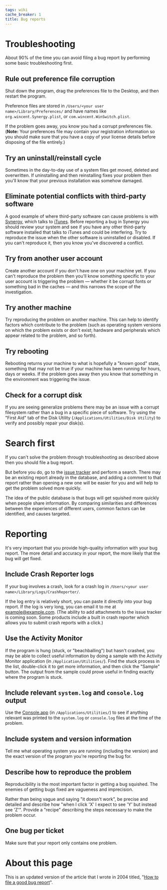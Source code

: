 ```yaml
---
tags: wiki
cache_breaker: 1
title: Bug reports
---
```


# Troubleshooting

About 90% of the time you can avoid filing a bug report by performing some basic troubleshooting first.

## Rule out preference file corruption

Shut down the program, drag the preferences file to the Desktop, and then restart the program.

Preference files are stored in `/Users/<your user name>/Library/Preferences/` and have names like `org.wincent.Synergy.plist`, or `com.wincent.WinSwitch.plist`.

If the problem goes away, you know you had a corrupt preferences file. (**Note:** Your preferences file may contain your registration information so you should make sure that you have a copy of your license details before disposing of the file entirely.)

## Try an uninstall/reinstall cycle

Sometimes in the day-to-day use of a system files get moved, deleted and overwritten. If uninstalling and then reinstalling fixes your problem then you'll know that your previous installation was somehow damaged.

## Eliminate potential conflicts with third-party software

A good example of where third-party software can cause problems is with [Synergy](/wiki/Synergy), which talks to [iTunes](/wiki/iTunes). Before reporting a bug in Synergy you should review your system and see if you have any other third-party software installed that talks to iTunes and could be interfering. Try to reproduce the issue when the other software is uninstalled or disabled. If you can't reproduce it, then you know you've discovered a conflict.

## Try from another user account

Create another account if you don't have one on your machine yet. If you can't reproduce the problem then you'll know something specific to your user account is triggering the problem — whether it be corrupt fonts or something bad in the caches — and this narrows the scope of the investigation.

## Try another machine

Try reproducing the problem on another machine. This can help to identify factors which contribute to the problem (such as operating system versions on which the problem exists or don't exist; hardware and peripherals which appear related to the problem, and so forth).

## Try rebooting

Rebooting returns your machine to what is hopefully a "known good" state, something that may not be true if your machine has been running for hours, days or weeks. If the problem goes away then you know that something in the environment was triggering the issue.

## Check for a corrupt disk

If you are seeing generalize problems there may be an issue with a corrupt filesystem rather than a bug in a specific piece of software. Try using the "First Aid" tab of the Disk Utility (`/Applications/Utilities/Disk Utility`) to verify and possibly repair your disk(s).

# Search first

If you can't solve the problem through troubleshooting as described above then you should file a bug report.

But before you do, go to the [issue tracker](/support) and perform a search. There may be an existing report already in the database, and adding a comment to that report rather than opening a new one will be easier for you and will help to get the problem solved more quickly.

The idea of the public database is that bugs will get squished more quickly when people share information. By comparing similarities and differences between the experiences of different users, common factors can be identified, and causes targeted.

# Reporting

It's very important that you provide high-quality information with your bug report. The more detail and accuracy in your report, the more likely that the bug will get fixed.

## Include Crash Reporter logs

If your bug involves a crash, look for a crash log in `/Users/<your user name>/Library/Logs/CrashReporter/`.

If the log entry is relatively short, you can paste it directly into your bug report. If the log is very long, you can email it to me at <example@example.com>. (The ability to add attachments to the issue tracker is coming soon. Some products include a built in crash reporter which allows you to submit crash reports with a click.)

## Use the Activity Monitor

If the program is hung (stuck, or "beachballing") but hasn't crashed, you may be able to collect useful information by doing a sample with the Activity Monitor application (in `/Application/Utilities/`). Find the stuck process in the list, double-click it to get more information, and then click the "Sample" button. The output from the sample could prove useful in finding exactly where the program is stuck.

## Include relevant `system.log` and `console.log` output

Use the [Console.app](/wiki/Console.app) (in `/Applications/Utilities/`) to see if anything relevant was printed to the `system.log` or `console.log` files at the time of the problem.

## Include system and version information

Tell me what operating system you are running (including the version) and the exact version of the program you're reporting the bug for.

## Describe how to reproduce the problem

Reproducibility is the most important factor in getting a bug squished. The enemies of getting bugs fixed are vagueness and imprecision.

Rather than being vague and saying "it doesn't work", be precise and detailed and describe how "when I click 'X' I expect to see 'Y' but instead see 'Z'". Provide a "recipe" describing the steps necessary to make the problem occur.

## One bug per ticket

Make sure that your report only contains one problem.

# About this page

This is an updated version of the article that I wrote in 2004 titled, "[How to file a good bug report](http://wincent.com/a/knowledge-base/archives/2004/11/how_to_file_a_g.php)".
